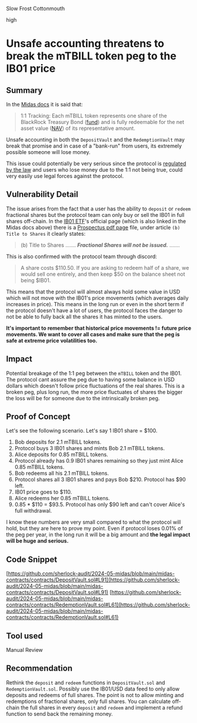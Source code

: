 Slow Frost Cottonmouth

high

# Unsafe accounting threatens to break the mTBILL token peg to the IB01 price

## Summary

In the [Midas docs](https://docs.midas.app/protocol-mechanics/mtbill-token) it is said that:

>1:1 Tracking: Each mTBILL token represents one share of the BlackRock Treasury Bond ([fund](https://www.blackrock.com/uk/individual/products/307243/ishares-treasury-bond-0-1yr-ucits-etf)) and is fully redeemable for the net asset value ([NAV](https://docs.midas.app/additional-topics/glossary#net-asset-value-nav)) of its representative amount.

Unsafe accounting in both the `DepositVault` and the `RedemptionVault` may break that promise and in case of a "bank-run" from users, its extremely possible someone will lose money.

This issue could potentially be very serious since the protocol is [regulated by the law](https://docs.midas.app/protocol-mechanics/legal-and-compliance/regulatory-compliance) and users who lose money due to the 1:1 not being true, could very easily use legal forces against the protocol.

## Vulnerability Detail

The issue arises from the fact that a user has the ability to `deposit` or `redeem` fractional shares but the protocol team can only buy or sell the IB01 in full shares off-chain. In the [IB01 ETF](https://www.blackrock.com/uk/individual/products/307243/ishares-treasury-bond-0-1yr-ucits-etf)'s official page (which is also linked in the Midas docs above) there is a [Prospectus pdf page](https://www.blackrock.com/uk/literature/prospectus/ishares-plc-prospectus-en.pdf) file, under article `(b) Title to Shares` it clearly states:

>(b) Title to Shares
....... **_Fractional Shares will not be issued._** .......

This is also confirmed with the protocol team through discord:

>A share costs $110.50. If you are asking to redeem half of a share, we would sell one entirely, and then keep $50 on the balance sheet not being $IB01.

This means that the protocol will almost always hold some value in USD which will not move with the IB01's price movements (which averages daily increases in price). This means in the long run or even in the short term if the protocol doesn't have a lot of users, the protocol faces the danger to not be able to fully back all the shares it has minted to the users.

**It's important to remember that historical price movements != future price movements. We want to cover all cases and make sure that the peg is safe at extreme price volatilities too.**

## Impact

Potential breakage of the 1:1 peg between the `mTBILL` token and the IB01. The protocol cant assure the peg due to having some balance in USD dollars which doesn't follow price fluctuations of the real shares. This is a broken peg, plus long run, the more price fluctuates of shares the bigger the loss will be for someone due to the intrinsically broken peg.

## Proof of Concept

Let's see the following scenario. Let's say 1 IB01 share = $100.

1. Bob deposits for 2.1 mTBILL tokens.
2. Protocol buys 3 IB01 shares and mints Bob 2.1 mTBILL tokens.
3. Alice deposits for 0.85 mTBILL tokens.
4. Protocol already has 0.9 IB01 shares remaining so they just mint Alice 0.85 mTBILL tokens.
5. Bob redeems all his 2.1 mTBILL tokens.
6. Protocol shares all 3 IB01 shares and pays Bob $210. Protocol has $90 left.
7. IB01 price goes to $110.
8. Alice redeems her 0.85 mTBILL tokens.
9. 0.85 * $110 = $93.5. Protocol has only $90 left and can't cover Alice's full withdrawal.

I know these numbers are very small compared to what the protocol will hold, but they are here to prove my point. Even if protocol loses 0.01% of the peg per year, in the long run it will be a big amount and **the legal impact will be huge and serious.**

## Code Snippet

[https://github.com/sherlock-audit/2024-05-midas/blob/main/midas-contracts/contracts/DepositVault.sol#L91](https://github.com/sherlock-audit/2024-05-midas/blob/main/midas-contracts/contracts/DepositVault.sol#L91)
[https://github.com/sherlock-audit/2024-05-midas/blob/main/midas-contracts/contracts/RedemptionVault.sol#L61](https://github.com/sherlock-audit/2024-05-midas/blob/main/midas-contracts/contracts/RedemptionVault.sol#L61)

## Tool used

Manual Review

## Recommendation

Rethink the `deposit` and `redeem` functions in `DepositVault.sol` and `RedemptionVault.sol`. 
Possibly use the IB01/USD data feed to only allow deposits and redeems of full shares.
The point is not to allow minting and redemptions of fractional shares, only full shares. You can calculate off-chain the full shares in every `deposit` and `redeem` and implement a refund function to send back the remaining money.

